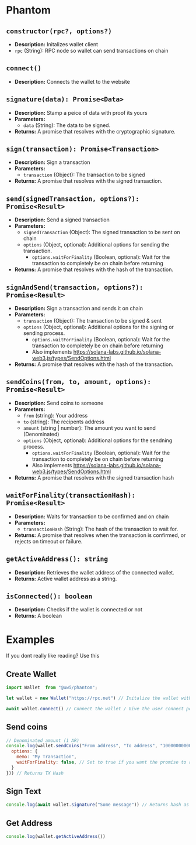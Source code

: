 # Phantom

## `constructor(rpc?, options?)`

- **Description:** Initalizes wallet client
- `rpc` (String): RPC node so wallet can send transactions on chain

## `connect()`

- **Description:** Connects the wallet to the website

## `signature(data): Promise<Data>`

- **Description:** Stamp a peice of data with proof its yours
- **Parameters:**
  - `data` (String): The data to be signed.
- **Returns:** A promise that resolves with the cryptographic signature.

## `sign(transaction): Promise<Transaction>`

- **Description:** Sign a transaction
- **Parameters:**
  - `transaction` (Object): The transaction to be signed
- **Returns:** A promise that resolves with the signed transaction.

## `send(signedTransaction, options?): Promise<Result>`

- **Description:** Send a signed transaction
- **Parameters:**
  - `signedTransaction` (Object): The signed transaction to be sent on chain
  - `options` (Object, optional): Additional options for sending the transaction.
    - `options.waitForFinality` (Boolean, optional): Wait for the transaction to completely be on chain before returning
- **Returns:** A promise that resolves with the hash of the transaction.

## `signAndSend(transaction, options?): Promise<Result>`

- **Description:** Sign a transaction and sends it on chain
- **Parameters:**
  - `transaction` (Object): The transaction to be signed & sent
  - `options` (Object, optional): Additional options for the signing or sending process. 
    - `options.waitForFinality` (Boolean, optional): Wait for the transaction to completely be on chain before returning
    - Also implements https://solana-labs.github.io/solana-web3.js/types/SendOptions.html
- **Returns:** A promise that resolves with the hash of the transaction.

## `sendCoins(from, to, amount, options): Promise<Result>`

- **Description:** Send coins to someone
- **Parameters:**
  - `from` (string): Your address
  - `to` (string): The recipents address
  - `amount` (string | number): The amount you want to send (Denominated)
  - `options` (Object, optional): Additional options for the sendning process.
    - `options.waitForFinality` (Boolean, optional): Wait for the transaction to completely be on chain before returning
    - Also implements https://solana-labs.github.io/solana-web3.js/types/SendOptions.html
- **Returns:** A promise that resolves with the signed transaction hash

## `waitForFinality(transactionHash): Promise<Result>`

- **Description:** Waits for transaction to be confirmed and on chain
- **Parameters:**
  - `transactionHash` (String): The hash of the transaction to wait for.
- **Returns:** A promise that resolves when the transaction is confirmed, or rejects on timeout or failure.

## `getActiveAddress(): string`

- **Description:** Retrieves the wallet address of the connected wallet.
- **Returns:** Active wallet address as a string.

## `isConnected(): boolean`

- **Description:** Checks if the wallet is connected or not
- **Returns:** A boolean

# Examples
If you dont really like reading? Use this

## Create Wallet
```js
import Wallet  from "@uwi/phantom";

let wallet = new Wallet("https://rpc.net") // Initalize the wallet with rpc url

await wallet.connect() // Connect the wallet / Give the user connect popup
```

## Send coins
```js
// Denominated amount (1 AR)
console.log(wallet.sendCoins("From address", "To address", "1000000000000", {
  options: {
    memo: "My Transaction",
    waitForFinality: false, // Set to true if you want the promise to resolve after the tx is on chain
  }
})) // Returns TX Hash
```

## Sign Text
```js
console.log(await wallet.signature("Some message")) // Returns hash as a string
```

## Get Address
```js
console.log(wallet.getActiveAddress())
```